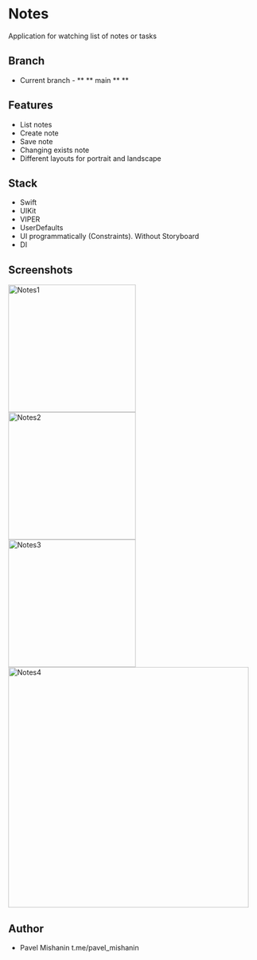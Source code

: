 # Notes
Application for watching list of notes or tasks

## Branch
- Current branch - ** ** main ** **

## Features
- List notes
- Create note
- Save note
- Changing exists note
- Different layouts for portrait and landscape

## Stack
- Swift
- UIKit
- VIPER
- UserDefaults
- UI programmatically (Constraints). Without Storyboard
- DI

## Screenshots

<img width="256" alt="Notes1" src="https://user-images.githubusercontent.com/87460819/195494958-c00e35f8-ecf4-41c0-9c56-78efc5a073e5.png"><img width="256" alt="Notes2" src="https://user-images.githubusercontent.com/87460819/195494984-97e30255-db32-4bc6-930f-9d195a063b74.png"><img width="256" alt="Notes3" src="https://user-images.githubusercontent.com/87460819/195495008-060bc5b3-1502-434f-96fe-a31933edcbfc.png">
<img width="483" alt="Notes4" src="https://user-images.githubusercontent.com/87460819/195495027-56b9448e-76ef-476a-950a-094c6b9f3cce.png">

## Author
- Pavel Mishanin t.me/pavel_mishanin
